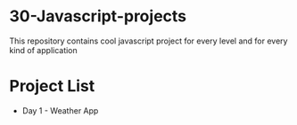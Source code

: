 # 30-Javascript-projects
This repository contains cool javascript project for every level and for every kind of application

# Project List
- Day 1 - Weather App
